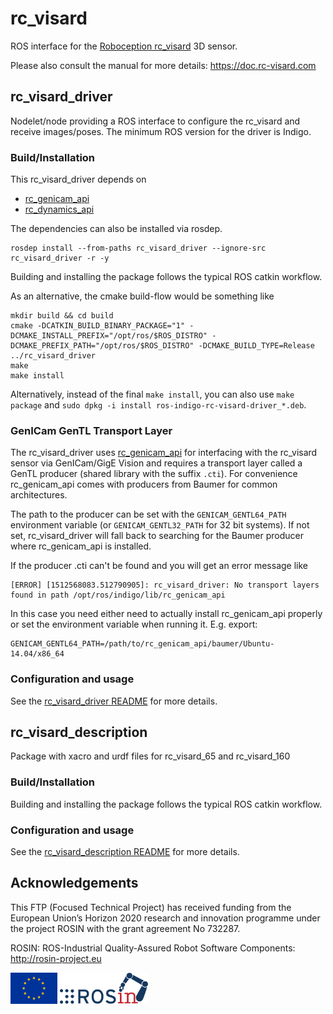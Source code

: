 # rc_visard

ROS interface for the [Roboception rc_visard][] 3D sensor.

Please also consult the manual for more details: https://doc.rc-visard.com

## rc_visard_driver

Nodelet/node providing a ROS interface to configure the rc_visard and receive
images/poses. The minimum ROS version for the driver is Indigo.


### Build/Installation

This rc_visard_driver depends on

* [rc_genicam_api](https://github.com/roboception/rc_genicam_api)
* [rc_dynamics_api](https://github.com/roboception/rc_dynamics_api)

The dependencies can also be installed via rosdep.

    rosdep install --from-paths rc_visard_driver --ignore-src rc_visard_driver -r -y

Building and installing the package follows the typical ROS catkin workflow.

As an alternative, the cmake build-flow would be something like

    mkdir build && cd build
    cmake -DCATKIN_BUILD_BINARY_PACKAGE="1" -DCMAKE_INSTALL_PREFIX="/opt/ros/$ROS_DISTRO" -DCMAKE_PREFIX_PATH="/opt/ros/$ROS_DISTRO" -DCMAKE_BUILD_TYPE=Release ../rc_visard_driver
    make
    make install

Alternatively, instead of the final `make install`, you can also use
`make package` and `sudo dpkg -i install ros-indigo-rc-visard-driver_*.deb`.

### GenICam GenTL Transport Layer

The rc_visard_driver uses [rc_genicam_api](https://github.com/roboception/rc_genicam_api)
for interfacing with the rc_visard sensor via GenICam/GigE Vision and requires a
transport layer called a GenTL producer (shared library with the suffix `.cti`).
For convenience rc_genicam_api comes with producers from Baumer for common
architectures.

The path to the producer can be set with the `GENICAM_GENTL64_PATH`
environment variable (or `GENICAM_GENTL32_PATH` for 32 bit systems).
If not set, rc_visard_driver will fall back to searching for the Baumer
producer where rc_genicam_api is installed.

If the producer .cti can't be found and you will get an error message like

    [ERROR] [1512568083.512790905]: rc_visard_driver: No transport layers found in path /opt/ros/indigo/lib/rc_genicam_api

In this case you need either need to actually install rc_genicam_api properly or
set the environment variable when running it. E.g. export:

    GENICAM_GENTL64_PATH=/path/to/rc_genicam_api/baumer/Ubuntu-14.04/x86_64

### Configuration and usage

See the [rc_visard_driver README](rc_visard_driver/README.md) for more details.

## rc_visard_description

Package with xacro and urdf files for rc_visard_65 and rc_visard_160

### Build/Installation

Building and installing the package follows the typical ROS catkin workflow.

### Configuration and usage

See the [rc_visard_description README](rc_visard_description/README.md) for more details.

## Acknowledgements

This FTP (Focused Technical Project) has received funding from the European Union’s Horizon 2020 research and innovation programme under the project ROSIN with the grant agreement No 732287.

ROSIN: ROS-Industrial Quality-Assured Robot Software Components: http://rosin-project.eu

![EU flag](rosin_eu_flag.jpg) ![ROSIN logo](rosin_ack_logo_wide.png)

[Roboception rc_visard]: http://roboception.com/rc_visard
